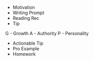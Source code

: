 - Motivation
- Writing Prompt
- Reading Rec
- Tip


G - Growth
A - Authority
P - Personality

- Actionable Tip
- Pro Example
- Homework